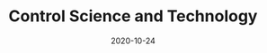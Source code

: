 ---
title: Control Science and Technology
summary: An breif introduction to MIT xPro Blended Learning Project.
date: 2020-10-24
type: docs
math: false
tags:
  - Infomation Science
image:
  caption: 'Embed rich media such as videos and LaTeX math'
---